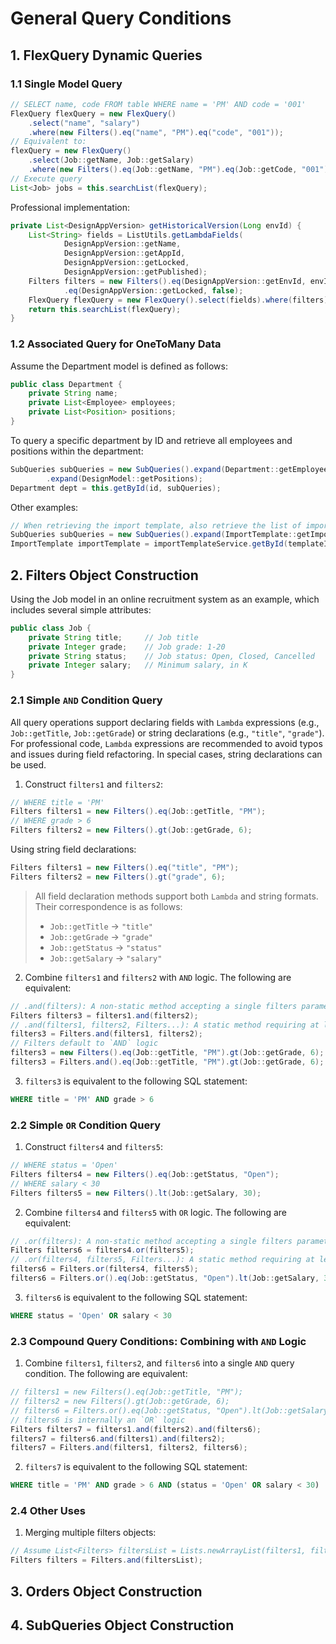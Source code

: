 # General Query Conditions

## 1. FlexQuery Dynamic Queries

### 1.1 Single Model Query
```java
// SELECT name, code FROM table WHERE name = 'PM' AND code = '001'
FlexQuery flexQuery = new FlexQuery()
    .select("name", "salary")
    .where(new Filters().eq("name", "PM").eq("code", "001"));
// Equivalent to:
flexQuery = new FlexQuery()
    .select(Job::getName, Job::getSalary)
    .where(new Filters().eq(Job::getName, "PM").eq(Job::getCode, "001"));
// Execute query
List<Job> jobs = this.searchList(flexQuery);
```

Professional implementation:
```java
private List<DesignAppVersion> getHistoricalVersion(Long envId) {
    List<String> fields = ListUtils.getLambdaFields(
            DesignAppVersion::getName,
            DesignAppVersion::getAppId,
            DesignAppVersion::getLocked,
            DesignAppVersion::getPublished);
    Filters filters = new Filters().eq(DesignAppVersion::getEnvId, envId)
            .eq(DesignAppVersion::getLocked, false);
    FlexQuery flexQuery = new FlexQuery().select(fields).where(filters);
    return this.searchList(flexQuery);
}
```

### 1.2 Associated Query for OneToMany Data
Assume the Department model is defined as follows:
```java
public class Department {
    private String name;
    private List<Employee> employees;
    private List<Position> positions;
}
```

To query a specific department by ID and retrieve all employees and positions within the department:
```java
SubQueries subQueries = new SubQueries().expand(Department::getEmployees)
        .expand(DesignModel::getPositions);
Department dept = this.getById(id, subQueries);
```

Other examples:
```java
// When retrieving the import template, also retrieve the list of import fields under that template
SubQueries subQueries = new SubQueries().expand(ImportTemplate::getImportFields);
ImportTemplate importTemplate = importTemplateService.getById(templateId, subQueries);
```

## 2. Filters Object Construction
Using the Job model in an online recruitment system as an example, which includes several simple attributes:
```java
public class Job {
    private String title;     // Job title
    private Integer grade;    // Job grade: 1-20
    private String status;    // Job status: Open, Closed, Cancelled
    private Integer salary;   // Minimum salary, in K
}
```

### 2.1 Simple `AND` Condition Query
All query operations support declaring fields with `Lambda` expressions (e.g., `Job::getTitle`, `Job::getGrade`) or string declarations (e.g., `"title"`, `"grade"`).
For professional code, `Lambda` expressions are recommended to avoid typos and issues during field refactoring. In special cases, string declarations can be used.

1. Construct `filters1` and `filters2`:
```java
// WHERE title = 'PM'
Filters filters1 = new Filters().eq(Job::getTitle, "PM");
// WHERE grade > 6
Filters filters2 = new Filters().gt(Job::getGrade, 6);
```

Using string field declarations:
```java
Filters filters1 = new Filters().eq("title", "PM");
Filters filters2 = new Filters().gt("grade", 6);
```

> All field declaration methods support both `Lambda` and string formats. Their correspondence is as follows:
> - `Job::getTitle` -> `"title"`
> - `Job::getGrade` -> `"grade"`
> - `Job::getStatus` -> `"status"`
> - `Job::getSalary` -> `"salary"`

2. Combine `filters1` and `filters2` with `AND` logic. The following are equivalent:
```java
// .and(filters): A non-static method accepting a single filters parameter
Filters filters3 = filters1.and(filters2);
// .and(filters1, filters2, Filters...): A static method requiring at least two filters parameters
filters3 = Filters.and(filters1, filters2);
// Filters default to `AND` logic
filters3 = new Filters().eq(Job::getTitle, "PM").gt(Job::getGrade, 6);
filters3 = Filters.and().eq(Job::getTitle, "PM").gt(Job::getGrade, 6);
```

3. `filters3` is equivalent to the following SQL statement:
```sql
WHERE title = 'PM' AND grade > 6
```

### 2.2 Simple `OR` Condition Query
1. Construct `filters4` and `filters5`:
```java
// WHERE status = 'Open'
Filters filters4 = new Filters().eq(Job::getStatus, "Open");
// WHERE salary < 30
Filters filters5 = new Filters().lt(Job::getSalary, 30);
```

2. Combine `filters4` and `filters5` with `OR` logic. The following are equivalent:
```java
// .or(filters): A non-static method accepting a single filters parameter
Filters filters6 = filters4.or(filters5);
// .or(filters4, filters5, Filters...): A static method requiring at least two filters parameters
filters6 = Filters.or(filters4, filters5);
filters6 = Filters.or().eq(Job::getStatus, "Open").lt(Job::getSalary, 30);
```

3. `filters6` is equivalent to the following SQL statement:
```sql
WHERE status = 'Open' OR salary < 30
```

### 2.3 Compound Query Conditions: Combining with `AND` Logic
1. Combine `filters1`, `filters2`, and `filters6` into a single `AND` query condition. The following are equivalent:
```java
// filters1 = new Filters().eq(Job::getTitle, "PM");
// filters2 = new Filters().gt(Job::getGrade, 6);
// filters6 = Filters.or().eq(Job::getStatus, "Open").lt(Job::getSalary, 30);
// filters6 is internally an `OR` logic
Filters filters7 = filters1.and(filters2).and(filters6);
filters7 = filters6.and(filters1).and(filters2);
filters7 = Filters.and(filters1, filters2, filters6);
```

2. `filters7` is equivalent to the following SQL statement:
```sql
WHERE title = 'PM' AND grade > 6 AND (status = 'Open' OR salary < 30)
```

### 2.4 Other Uses
1. Merging multiple filters objects:
```java
// Assume List<Filters> filtersList = Lists.newArrayList(filters1, filters2, filters3);
Filters filters = Filters.and(filtersList);
```

## 3. Orders Object Construction

## 4. SubQueries Object Construction